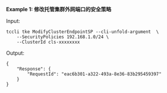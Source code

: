 **Example 1: 修改托管集群外网端口的安全策略**



Input: 

```
tccli tke ModifyClusterEndpointSP --cli-unfold-argument  \
    --SecurityPolicies 192.168.1.0/24 \
    --ClusterId cls-xxxxxxxx
```

Output: 
```
{
    "Response": {
        "RequestId": "eac6b301-a322-493a-8e36-83b295459397"
    }
}
```

